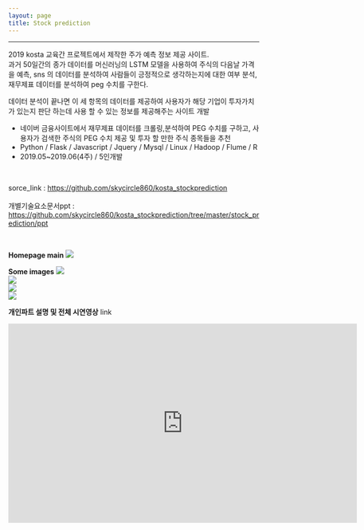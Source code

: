 ```yaml
---
layout: page
title: Stock prediction
---
```

<hr>
<p class="f12">2019 kosta 교육간 프로젝트에서 제작한 주가 예측 정보 제공 사이트.<br> 
과거 50일간의 종가 데이터를 머신러닝의 LSTM 모델을 사용하여 주식의 다음날 가격을 예측, sns 의 데이터를 분석하여 사람들이 긍정적으로 생각하는지에 대한 여부 분석, 재무제표 데이터를 분석하여 peg 수치를 구한다. 

데이터 분석이 끝나면 이 세 항목의 데이터를 제공하여 사용자가 해당 기업이 투자가치가 있는지 판단 하는데 사용 할 수 있는 정보를 제공해주는 사이트 개발
</p>

<ul class="f11">
	<li>네이버 금융사이트에서 재무제표 데이터를 크롤링,분석하여 PEG 수치를 구하고, 사용자가 검색한 주식의 PEG 수치 제공 및 투자 할 만한 주식 종목들을 추천</li>
    <li>Python / Flask / Javascript / Jquery / Mysql / Linux / Hadoop / Flume / R </li>
    <li>2019.05~2019.06(4주) / 5인개발</li>
    
</ul><br>
<p class="f12">
sorce_link : <a href="https://github.com/skycircle860/kosta_stockprediction">https://github.com/skycircle860/kosta_stockprediction </a><br><br>
개별기술요소문서ppt : <a href="https://github.com/skycircle860/kosta_stockprediction/tree/master/stock_prediction/ppt"> https://github.com/skycircle860/kosta_stockprediction/tree/master/stock_prediction/ppt </a></p><br>

**Homepage main**
<img src= "{{ site.baseurl }}/images/stockinfo/stockinfo_image1.png" sizes="400x400"><br>

**Some images**
<img src= "{{ site.baseurl }}/images/stockinfo/stockinfo_image5.png" sizes="400x400"><br>
<img src= "{{ site.baseurl }}/images/stockinfo/stockinfo_image4.png" sizes="400x400"><br>
<img src= "{{ site.baseurl }}/images/stockinfo/stockinfo_image3.png" sizes="400x400"><br>
<img src= "{{ site.baseurl }}/images/stockinfo/stockinfo_image6.png" sizes="400x400"><br>

**개인파트 설명 및 전체 시연영상**
link
<iframe width="700" height="400" src="https://youtu.be/ll0eZePKUtc" frameborder="0" gesture="media" allowfullscreen=""></iframe>